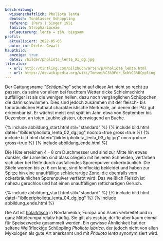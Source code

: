 ```yaml
---
beschreibung:
  wissenschaftlich: Pholiota lenta
  deutsch: Tonblasser Schüppling
  referenz: (Pers.) Singer 1951
  familie: Strophariaceae
  erlaeuterung: lenta = zäh, biegsam
profil:
  aktualisiert: 2022-05-05
  autor_in: Dieter Gewalt
hauptbild:
  anzeige: true
  datei: /bilder/pholiota_lenta_01_dg.jpg
literatur:
  - url: http://tintling.com/pilzbuch/arten/p/Pholiota_lenta.html
  - url: https://de.wikipedia.org/wiki/Tonwei%C3%9Fer_Sch%C3%BCppling
---
```

Der Gattungsname *"Schüppling"* scheint auf diese Art nicht so recht zu passen, da seine vor allem bei feuchtem Wetter dicke Schleimschicht auffälliger ist als die wenigen hellen, dazu noch vergänglichen Schüppchen, die darin schwimmen. Dies sind jedoch zusammen mit der fleisch- bis tonbräunlichen Huthaut charakteristische Merkmale, an denen der Pilz gut erkennbar ist. Er wächst meist erst spät im Jahr, etwa von September bis Dezember, an toten Laubholzästen, überwiegend an Buche.

{% include abbildung_start.html stil="standard" %}
{% include bild.html datei="/bilder/pholiota_lenta_02_dg.jpg" nocrop=true gross=true %}
{% include bild.html datei="/bilder/pholiota_lenta_03_dg.jpg" nocrop=true gross=true %}
{% include abbildung_ende.html %}

Die Hüte erreichen 4 - 8 cm Durchmesser und sind zur Mitte hin etwas dunkler, die Lamellen sind blass olivgelb mit helleren Schneiden, verfärben sich aber bei Reife durch ausfallendes Sporenpulver ockerbräunlich. Die Stiele werden bis zu 6 cm lang, sind feinflockig bekleidet und haben zur Spitze hin eine unauffällige schleierartige Zone, die ebenfalls vom ockerbräunlichen Sporenpulver verfärbt wird. Das weißlich Fleisch ist nahezu geruchlos und hat einen unauffälligen rettichartigen Geruch.

{% include abbildung_start.html stil="standard" %}
{% include bild.html datei="/bilder/pholiota_lenta_04_dg.jpg" %}
{% include abbildung_ende.html %}

Die Art ist [holarktisch](holarktisch "Glossar") in Nordamerika, Europa und Asien verbreitet und in ganz Mitteleuropa relativ häufig. Sie gilt als essbar, dürfte aber kaum einmal für Speisezwecke gesammelt werden. Ein gewisse Ähnlichkeit hat der seltene Weißflockige Schüppling *Pholiota lubrica*, der jedoch nicht von allen Mykologen als gute Art anerkannt und mit *Pholiota lenta* synonymisiert wird.